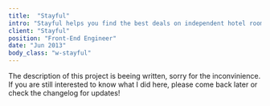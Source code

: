 ```yaml
---
title:  "Stayful"
intro: "Stayful helps you find the best deals on independent hotel rooms. It smartly shows you the lowest possible price around a particular location."
client: "Stayful"
position: "Front-End Engineer"
date: "Jun 2013"
body_class: "w-stayful"
---
```

<div class="content-in-progress">The description of this project is beeing written, sorry for the inconvinience. If you are still interested to know what I did here, please come back later or check the changelog for updates!</div>
